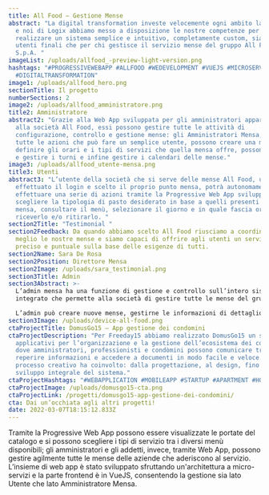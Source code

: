 ```yaml
---
title: All Food – Gestione Mense
abstract: "La digital transformation investe velocemente ogni ambito lavorativo
  e noi di Logix abbiamo messo a disposizione le nostre competenze per
  realizzare un sistema semplice e intuitivo, completamente custom, sia per gli
  utenti finali che per chi gestisce il servizio mense del gruppo All Food
  S.p.A. "
imageList: /uploads/allfood_-preview-light-version.png
hashtags: "#PROGRESSIVEWEBAPP #ALLFOOD #WEDEVELOPMENT #VUEJS #MICROSERVIZI
  #DIGITALTRANSFORMATION"
image1: /uploads/allfood_hero.png
sectionTitle: Il progetto
numberSections: 2
image2: /uploads/allfood_amministratore.png
title2: Amministratore
abstract2: "Grazie alla Web App sviluppata per gli amministratori appartenenti
  alla società All Food, essi possono gestire tutte le attività di
  configurazione, controllo e gestione mense: gli Amministratori Mensa, oltre a
  tutte le azioni che può fare un semplice utente, possono creare una mensa,
  definire gli orari e i tipi di servizi che quella mensa offre, possono creare
  e gestire i turni e infine gestire i calendari delle mense."
image3: /uploads/allfood_utente-mensa.png
title3: Utenti
abstract3: "L’utente della società che si serve delle mense All Food, una volta
  effettuato il login e scelto il proprio punto mensa, potrà autonomamente
  effettuare una serie di azioni tramite la Progressive Web App sviluppata:
  scegliere la tipologia di pasto desiderato in base a quelli presenti nella
  mensa, consultare il menù, selezionare il giorno e in quale fascia oraria
  riceverlo e/o ritirarlo. "
section2Title: "Testimonial "
section2Feedback: Da quando abbiamo scelto All Food riusciamo a coordinare al
  meglio le nostre mense e siamo capaci di offrire agli utenti un servizio
  preciso e puntuale sulla base delle esigenze di tutti.
section2Name: Sara De Rosa
section2Position: Direttore Mensa
section2Image: /uploads/sara_testimonial.png
section3Title: Admin
section3Abstract: >-
  L’admin mensa ha una funzione di gestione e controllo sull’intero sistema
  integrato che permette alla società di gestire tutte le mense del gruppo. 

  L’admin può creare nuove mense, gestirne le informazioni di dettaglio, abilitare i servizi take-away o consumazione sul posto, determinare fasce orarie, tipologia e numero di servizi che è possibile effettuare e creare cataloghi di prodotti disponibili in tutte le mense appartenenti al gruppo.
section3Image: /uploads/device-all-food.png
ctaProjectTitle: DomusGo15 – App gestione dei condomini
ctaProjectDescription: "Per Freeday15 abbiamo realizzato DomusGo15 un sistema di
  applicativi per l’organizzazione e la gestione dell’ecosistema dei condomìni
  dove amministratori, professionisti e condòmini possono comunicare tra loro,
  reperire informazioni e accedere a documenti in modo facile e veloce. L’intero
  processo creativo ha coinvolto: dalla progettazione, al design, fino allo
  sviluppo integrale del sistema."
ctaProjectHashtags: "#WEBAPPLICATION #MOBILEAPP #STARTUP #APARTMENT #HOUSE #COMMUNITY "
ctaProjectImage: /uploads/domusgo15-cta.png
ctaProjectLink: /progetti/domusgo15-app-gestione-dei-condomini/
cta: Dai un’occhiata agli altri progetti!
date: 2022-03-07T18:15:12.833Z
---
```

Tramite la Progressive Web App possono essere visualizzate le portate del catalogo e si possono scegliere i tipi di servizio tra i diversi menù disponibili; gli amministratori e gli addetti, invece, tramite Web App, possono gestire agilmente tutte le mense delle aziende che aderiscono al servizio.
L’insieme di web app è stato sviluppato sfruttando un'architettura a micro-servizi e la parte frontend è in VueJS, consentendo la gestione sia lato Utente che lato Amministratore Mensa.